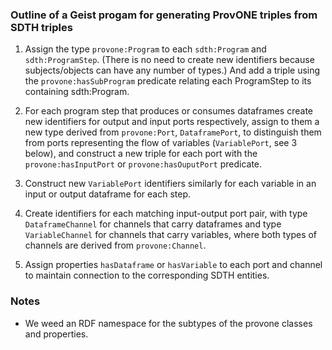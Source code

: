 ### Outline of a Geist progam for generating ProvONE triples from SDTH triples

1. Assign the type `provone:Program` to each `sdth:Program` and `sdth:ProgramStep`. 
(There is no need to create new identifiers because subjects/objects can have any number of types.)
And add a triple using the `provone:hasSubProgram` predicate relating each ProgramStep to its containing
sdth:Program.

2. For each program step that produces or consumes dataframes create new identifiers for output and input ports respectively, assign to them a new type derived from `provone:Port`, `DataframePort`,  to distinguish them from ports representing the flow of variables (`VariablePort`, see 3 below), and construct a new triple for each port with the `provone:hasInputPort` or `provone:hasOuputPort` predicate. 

3. Construct new `VariablePort` identifiers similarly for each variable in an input or output dataframe for each step.

4. Create identifiers for each matching input-output port pair, with type `DataframeChannel` for channels that carry dataframes and type `VariableChannel` for channels that carry variables, where both types of channels are derived from `provone:Channel`.

5. Assign properties `hasDataframe` or `hasVariable` to each port and channel to maintain connection to the corresponding SDTH entities.

### Notes

- We weed an RDF namespace for the subtypes of the provone classes and properties.
